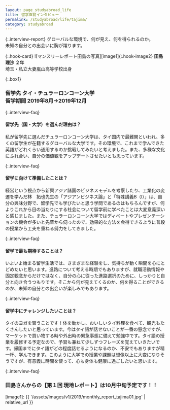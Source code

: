 ```yaml
---
layout: page_studyabroad_life
title: 留学直前インタビュー
permalink: /studyabroad/life/tajima/
category: studyabroad
---
```


{:.interview-report}
グローバルな環境で、何が見え、何を得られるのか。  
未知の自分との出会いに胸が躍ります。 


{:.hook-card}
![マンスリーレポート田島の写真][image1]{:.hook-image2}
**田島 理沙 ２年**  
埼玉・私立大妻嵐山高等学校出身

{:.box1}
### 留学先 タイ・チュラーロンコーン大学<br>留学期間 2019年8月→2019年12月


{:.interview-faq}
#### 留学先（国・大学）を選んだ理由は？
私が留学先に選んだチュラーロンコーン大学は、タイ国内で最難関といわれ、多くの留学生が在籍するグローバルな大学です。その環境で、これまで学んできた英語がどれくらい通用するのか挑戦してみたいと考えました。また、多様な文化にふれ合い、自分の価値観をアップデートさせたいとも思っています。

{:.interview-faq}
#### 留学に向けて準備したことは？
経営という視点から新興アジア諸国のビジネスモデルを考察したり、工業化の変遷を学んだ林　拓也先生の「アジアンビジネス論」と「特殊講義B（Ⅰ）」は、自分の興味分野で、留学先でも学びたいと思う学問であるのはもちろんですが、何よりこれから目の当たりにする社会について留学前に学べたことは大変意義深いと感じました。また、チュラーロンコーン大学ではディベートやプレゼンテーションの機会が多いと先輩から伺ったので、効果的な方法を会得できるように普段の授業から工夫を重ねる努力をしてきました。

{:.interview-faq}
#### 留学で最も期待することは？
いよいよ始まる留学生活では、さまざまな経験をし、気持ちが動く瞬間を心にとどめたいと思います。進路について考える時期でもありますが、就職活動情報や固定観念からだけではなく、自分の心に従った進路選択のために、しっかりと自分と向き合うつもりです。そこから何が見えてくるのか、何を得ることができるのか、未知の自分との出会いが楽しみでもあります。

{:.interview-faq}
#### 留学中にチャレンジしたいことは？
タイのヨガを習うことです！体を動かし、おいしいタイ料理を食べて、観光もたくさんしたいと思っています。今はタイ語が話せないことが一番の懸念ですが、マーケットで買い物する時や外出時の緊急事態に備えて勉強中です。タイ語の授業を履修する予定なので、予習も兼ねて少しずつフレーズを覚えていきたいです。帰国までにタイ語がどの程度話せるようになるのか、不安でもありますが精一杯、学んできます。このように大学での授業や課題は想像以上に大変になりそうですが、有意義に時間を使って、心も身体も健康に過ごしたいと思います。

{:.interview-faq}
### 田島さんからの【第１回 現地レポート】は10月中旬予定です！！


[image1]: {{ '/assets/images/v1/2019/monthly_report_tajima01.jpg' | relative_url }}
